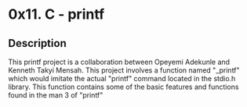 # 0x11. C - printf
## Description 
This printf project is a collaboration between Opeyemi Adekunle and Kenneth Takyi Mensah. This project involves a function named "_printf" which would imitate the actual "printf" command located in the stdio.h library. This function contains some of the basic features and functions found in the man 3 of "printf"
